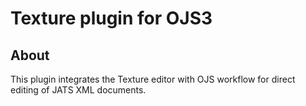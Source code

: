 Texture plugin for OJS3
=======================

About
-----

This plugin integrates the Texture editor with OJS workflow for direct editing of JATS XML documents.
